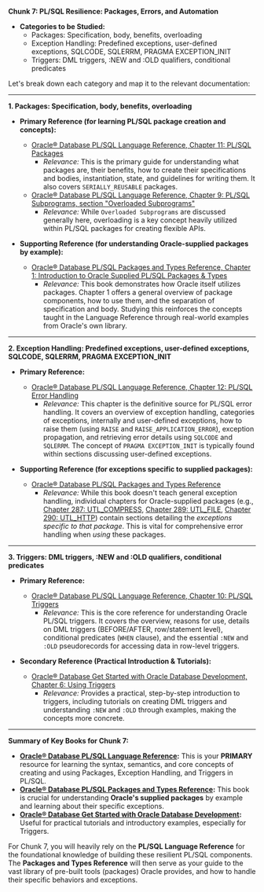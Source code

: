 **Chunk 7: PL/SQL Resilience: Packages, Errors, and Automation**
*   **Categories to be Studied:**
    *   Packages: Specification, body, benefits, overloading
    *   Exception Handling: Predefined exceptions, user-defined exceptions, SQLCODE, SQLERRM, PRAGMA EXCEPTION_INIT
    *   Triggers: DML triggers, :NEW and :OLD qualifiers, conditional predicates

Let's break down each category and map it to the relevant documentation:

---

**1. Packages: Specification, body, benefits, overloading**

*   **Primary Reference (for learning PL/SQL package creation and concepts):**
    *   [Oracle® Database PL/SQL Language Reference, Chapter 11: PL/SQL Packages](books/oracle-database-pl-sql-language-reference/ch11_packages.pdf)
        *   _Relevance:_ This is the primary guide for understanding what packages are, their benefits, how to create their specifications and bodies, instantiation, state, and guidelines for writing them. It also covers `SERIALLY_REUSABLE` packages.
    *   [Oracle® Database PL/SQL Language Reference, Chapter 9: PL/SQL Subprograms, section "Overloaded Subprograms"](books/oracle-database-pl-sql-language-reference/ch09_subprograms.pdf)
        *   _Relevance:_ While `Overloaded Subprograms` are discussed generally here, overloading is a key concept heavily utilized within PL/SQL packages for creating flexible APIs.

*   **Supporting Reference (for understanding Oracle-supplied packages by example):**
    *   [Oracle® Database PL/SQL Packages and Types Reference, Chapter 1: Introduction to Oracle Supplied PL/SQL Packages & Types](books/database-pl-sql-packages-and-types-reference/ch01_introduction_to_oracle_supplied_pl_sql_packages_and_types.pdf)
        *   _Relevance:_ This book demonstrates how Oracle itself utilizes packages. Chapter 1 offers a general overview of package components, how to use them, and the separation of specification and body. Studying this reinforces the concepts taught in the Language Reference through real-world examples from Oracle's own library.

---

**2. Exception Handling: Predefined exceptions, user-defined exceptions, SQLCODE, SQLERRM, PRAGMA EXCEPTION_INIT**

*   **Primary Reference:**
    *   [Oracle® Database PL/SQL Language Reference, Chapter 12: PL/SQL Error Handling](books/oracle-database-pl-sql-language-reference/ch12_error-handling.pdf)
        *   _Relevance:_ This chapter is the definitive source for PL/SQL error handling. It covers an overview of exception handling, categories of exceptions, internally and user-defined exceptions, how to raise them (using `RAISE` and `RAISE_APPLICATION_ERROR`), exception propagation, and retrieving error details using `SQLCODE` and `SQLERRM`. The concept of `PRAGMA EXCEPTION_INIT` is typically found within sections discussing user-defined exceptions.

*   **Supporting Reference (for exceptions specific to supplied packages):**
    *   [Oracle® Database PL/SQL Packages and Types Reference](books/database-pl-sql-packages-and-types-reference/database-pl-sql-packages-and-types-reference.pdf)
        *   _Relevance:_ While this book doesn't teach general exception handling, individual chapters for Oracle-supplied packages (e.g., [Chapter 287: UTL_COMPRESS](books/database-pl-sql-packages-and-types-reference/ch287_utl_compress.pdf), [Chapter 289: UTL_FILE](books/database-pl-sql-packages-and-types-reference/ch289_utl_file.pdf), [Chapter 290: UTL_HTTP](books/database-pl-sql-packages-and-types-reference/ch290_utl_http.pdf)) contain sections detailing the *exceptions specific to that package*. This is vital for comprehensive error handling when *using* these packages.

---

**3. Triggers: DML triggers, :NEW and :OLD qualifiers, conditional predicates**

*   **Primary Reference:**
    *   [Oracle® Database PL/SQL Language Reference, Chapter 10: PL/SQL Triggers](books/oracle-database-pl-sql-language-reference/ch10_triggers.pdf)
        *   _Relevance:_ This is the core reference for understanding Oracle PL/SQL triggers. It covers the overview, reasons for use, details on DML triggers (BEFORE/AFTER, row/statement level), conditional predicates (`WHEN` clause), and the essential `:NEW` and `:OLD` pseudorecords for accessing data in row-level triggers.

*   **Secondary Reference (Practical Introduction & Tutorials):**
    *   [Oracle® Database Get Started with Oracle Database Development, Chapter 6: Using Triggers](books/get-started-oracle-database-development/get-started-guide_ch06_using-triggers.pdf)
        *   _Relevance:_ Provides a practical, step-by-step introduction to triggers, including tutorials on creating DML triggers and understanding `:NEW` and `:OLD` through examples, making the concepts more concrete.

---

**Summary of Key Books for Chunk 7:**

*   **[Oracle® Database PL/SQL Language Reference](books/oracle-database-pl-sql-language-reference/database-pl-sql-language-reference.pdf):** This is your **PRIMARY** resource for learning the syntax, semantics, and core concepts of creating and using Packages, Exception Handling, and Triggers in PL/SQL.
*   **[Oracle® Database PL/SQL Packages and Types Reference](books/database-pl-sql-packages-and-types-reference/database-pl-sql-packages-and-types-reference.pdf):** This book is crucial for understanding **Oracle's supplied packages** by example and learning about their specific exceptions.
*   **[Oracle® Database Get Started with Oracle Database Development](books/get-started-oracle-database-development/get-started-oracle-database-development.pdf):** Useful for practical tutorials and introductory examples, especially for Triggers.

For Chunk 7, you will heavily rely on the **PL/SQL Language Reference** for the foundational knowledge of building these resilient PL/SQL components. The **Packages and Types Reference** will then serve as your guide to the vast library of pre-built tools (packages) Oracle provides, and how to handle their specific behaviors and exceptions.